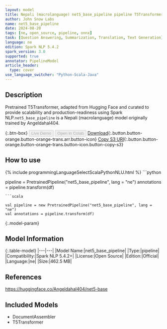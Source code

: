 ```yaml
---
layout: model
title: Nepali (macrolanguage) net5_base_pipeline pipeline T5Transformer from Angeldahal404
author: John Snow Labs
name: net5_base_pipeline
date: 2024-08-20
tags: [ne, open_source, pipeline, onnx]
task: [Question Answering, Summarization, Translation, Text Generation]
language: ne
edition: Spark NLP 5.4.2
spark_version: 3.0
supported: true
annotator: PipelineModel
article_header:
  type: cover
use_language_switcher: "Python-Scala-Java"
---
```


## Description

Pretrained T5Transformer, adapted from Hugging Face and curated to provide scalability and production-readiness using Spark NLP.`net5_base_pipeline` is a Nepali (macrolanguage) model originally trained by Angeldahal404.

{:.btn-box}
<button class="button button-orange" disabled>Live Demo</button>
<button class="button button-orange" disabled>Open in Colab</button>
[Download](https://s3.amazonaws.com/auxdata.johnsnowlabs.com/public/models/net5_base_pipeline_ne_5.4.2_3.0_1724113012083.zip){:.button.button-orange.button-orange-trans.arr.button-icon}
[Copy S3 URI](s3://auxdata.johnsnowlabs.com/public/models/net5_base_pipeline_ne_5.4.2_3.0_1724113012083.zip){:.button.button-orange.button-orange-trans.button-icon.button-copy-s3}

## How to use



<div class="tabs-box" markdown="1">
{% include programmingLanguageSelectScalaPythonNLU.html %}
```python

pipeline = PretrainedPipeline("net5_base_pipeline", lang = "ne")
annotations =  pipeline.transform(df)   

```
```scala

val pipeline = new PretrainedPipeline("net5_base_pipeline", lang = "ne")
val annotations = pipeline.transform(df)

```
</div>

{:.model-param}
## Model Information

{:.table-model}
|---|---|
|Model Name:|net5_base_pipeline|
|Type:|pipeline|
|Compatibility:|Spark NLP 5.4.2+|
|License:|Open Source|
|Edition:|Official|
|Language:|ne|
|Size:|462.5 MB|

## References

https://huggingface.co/Angeldahal404/net5-base

## Included Models

- DocumentAssembler
- T5Transformer
